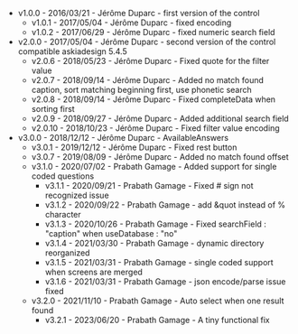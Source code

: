 * v1.0.0 - 2016/03/21 - Jérôme Duparc - first version of the control
  * v1.0.1 - 2017/05/04 - Jérôme Duparc - fixed encoding
  * v1.0.2 - 2017/06/29 - Jérôme Duparc - fixed numeric search field
* v2.0.0 - 2017/05/04 - Jérôme Duparc - second version of the control compatible askiadesign 5.4.5
  * v2.0.6 - 2018/05/23 - Jérôme Duparc - Fixed quote for the filter value
  * v2.0.7 - 2018/09/14 - Jérôme Duparc - Added no match found caption, sort matching beginning first, use phonetic search
  * v2.0.8 - 2018/09/14 - Jérôme Duparc - Fixed completeData when sorting first
  * v2.0.9 - 2018/09/27 - Jérôme Duparc - Added additional search field
  * v2.0.10 - 2018/10/23 - Jérôme Duparc - Fixed filter value encoding
* v3.0.0 - 2018/12/12 - Jérôme Duparc - AvailableAnswers
  * v3.0.1 - 2019/12/12 - Jérôme Duparc - Fixed rest button
  * v3.0.7 - 2019/08/09 - Jérôme Duparc - Added no match found offset
  * v3.1.0 - 2020/07/02 - Prabath Gamage - Added support for single coded questions
    * v3.1.1 - 2020/09/21 - Prabath Gamage - Fixed # sign not recognized issue
    * v3.1.2 - 2020/09/22 - Prabath Gamage - add &quot instead of % character
    * v3.1.3 - 2020/10/26 - Prabath Gamage - Fixed searchField : "caption" when useDatabase : "no"
    * v3.1.4 - 2021/03/30 - Prabath Gamage - dynamic directory reorganized
    * v3.1.5 - 2021/03/31 - Prabath Gamage - single coded support when screens are merged
    * v3.1.6 - 2021/03/31 - Prabath Gamage - json encode/parse issue fixed
  * v3.2.0 - 2021/11/10 - Prabath Gamage - Auto select when one result found
    * v3.2.1 - 2023/06/20 - Prabath Gamage - A tiny functional fix
